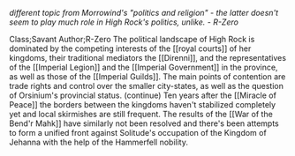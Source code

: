 *different topic from Morrowind's "politics and religion" - the latter doesn't seem to play much role in High Rock's politics, unlike. - R-Zero*

Class;Savant Author;R-Zero
The political landscape of High Rock is dominated by the competing interests of the [[royal courts]] of her kingdoms, their traditional mediators the [[Direnni]], and the representatives of the [[Imperial Legion]] and the [[Imperial Government]] in the province, as well as those of the [[Imperial Guilds]]. The main points of contention are trade rights and control over the smaller city-states, as well as the question of Orsinium's provincial status.
(continue)
Ten years after the [[Miracle of Peace]] the borders between the kingdoms haven't stabilized completely yet and local skirmishes are still frequent. The results of the [[War of the Bend'r Mahk]] have similarly not been resolved and there's been attempts to form a unified front against Solitude's occupation of the Kingdom of Jehanna with the help of the Hammerfell nobility.